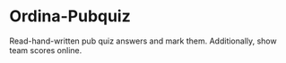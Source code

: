 # Ordina-Pubquiz
Read-hand-written pub quiz answers and mark them. Additionally, show team scores online.
